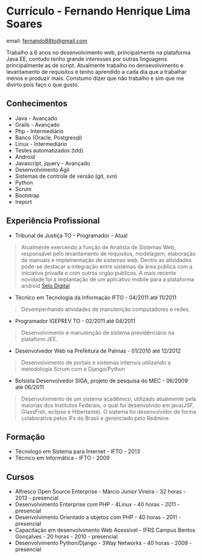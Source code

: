 # Currículo - Fernando Henrique Lima Soares

email: fernando88to@gmail.com


Trabalho a 6 anos no desenvolvimento web, principalmente na plataforma Java EE, contudo tenho grande interesses por outras linguagens principalmente as de script. Atualmente trabalho no densevolvimento e levantamento de requisitos e tenho aprendido a cada dia que a trabalhar menos e produzir mais. Constumo dizer que não trabalho e sim que me divirto pois  faço o que gosto.



## Conhecimentos

* Java - Avançado
* Grails - Avançado
* Php - Intermediário
* Banco (Oracle, Postgresql)   
* Linux - Intermediário
* Testes automatizados (tdd)
* Android 
* Javascript, jquery - Avançado
* Desenvolvimento Ágil 
* Sistemas de controle de versão (git, svn)
* Python
* Scrum
* Bootstrap
* Ireport


## Experiência Profissional
* Tribunal de Justiça TO - Programador - Atual

> Atualmente exercendo a  função de Analista de Sistemas Web, responsável pelo levantamento de requisitos,  modelagem, elaboração de manuais e implementação de sistemas web. Dentro as atividades pode-se destacar a integração entre sistemas da área publica com a iniciativa privada e com outros orgão publicos. 
A mais recente novidade foi a implantação de um aplicativo mobile para a plataforma android [Selo Digital](https://play.google.com/store/apps/details?id=gov.br.to.tj.SeloDigital&hl=pt_BR)

* Técnico em Tecnologia da Informação IFTO  - 04/2011 até 11/2011

> Desempenhando atividades de manutenção computadores e redes.

* Programador IGEPREV TO - 02/2011 até 04/2011

> Desenvolvimento e manutenção de sistema previdênciário na plataform JEE.

* Desenvolvedor Web na Prefeitura de Palmas -  01/2010 até 12/2012

> Desenvolvimento de portais e sistemas internos utilizando  a metodologia Scrum com e Django/Python

* Bolsista Desenvolvedor SIGA, projeto de pesquisa do MEC  - 06/2009 até 06/2011

> Desenvolvimento de um sistema acadêmico, utilizado atualmente pela maiorias dos Institutos Federais, o qual foi desenvolvido em java(JSF, GlassFish, eclipse e Hibertante). O sistema foi desenvolvidor de forma colaborativa pelos IFs do Brasil e gerenciado pelo Redmine.


## Formação

* Técnologo em Sistema para Internet - IFTO - 2013
* Técnico em Informática - IFTO - 2009


## Cursos

* Alfresco Open  Source Enterprise - Márcio Junior Vireira - 32 horas - 2013  - presencial
* Desenvolvimento Enterprise com PHP - 4Linux - 40 horas - 2011 - presencial
* Desenvolvimento Orientado a objetos  com  PHP - 40 horas - 2011 - presencial
* Capacitação em desenvolvimento Web Acessível - IFRS Campus Bentos Gonçalves - 20 horas - 2010 - presencial
* Desenvolvimento Python/Django - 3Way Networks  - 40 horas - 2009 - presencial


 

 
